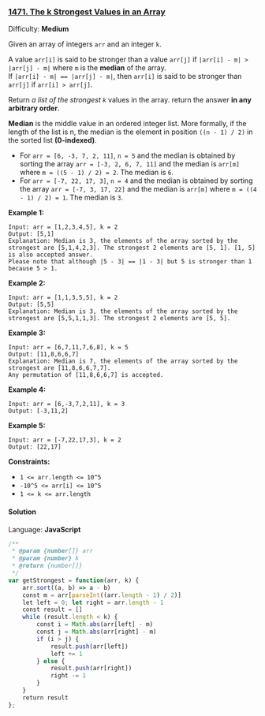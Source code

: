 ### [1471\. The k Strongest Values in an Array](https://leetcode.com/problems/the-k-strongest-values-in-an-array/)

Difficulty: **Medium**


Given an array of integers `arr` and an integer `k`.

A value `arr[i]` is said to be stronger than a value `arr[j]` if `|arr[i] - m| > |arr[j] - m|` where `m` is the **median** of the array.  
If `|arr[i] - m| == |arr[j] - m|`, then `arr[i]` is said to be stronger than `arr[j]` if `arr[i] > arr[j]`.

Return _a list of the strongest `k`_ values in the array. return the answer **in any arbitrary order**.

**Median** is the middle value in an ordered integer list. More formally, if the length of the list is n, the median is the element in position `((n - 1) / 2)` in the sorted list **(0-indexed)**.

*   For `arr = [6, -3, 7, 2, 11]`, `n = 5` and the median is obtained by sorting the array `arr = [-3, 2, 6, 7, 11]` and the median is `arr[m]` where `m = ((5 - 1) / 2) = 2`. The median is `6`.
*   For `arr = [-7, 22, 17, 3]`, `n = 4` and the median is obtained by sorting the array `arr = [-7, 3, 17, 22]` and the median is `arr[m]` where `m = ((4 - 1) / 2) = 1`. The median is `3`.

**Example 1:**

```
Input: arr = [1,2,3,4,5], k = 2
Output: [5,1]
Explanation: Median is 3, the elements of the array sorted by the strongest are [5,1,4,2,3]. The strongest 2 elements are [5, 1]. [1, 5] is also accepted answer.
Please note that although |5 - 3| == |1 - 3| but 5 is stronger than 1 because 5 > 1.
```

**Example 2:**

```
Input: arr = [1,1,3,5,5], k = 2
Output: [5,5]
Explanation: Median is 3, the elements of the array sorted by the strongest are [5,5,1,1,3]. The strongest 2 elements are [5, 5].
```

**Example 3:**

```
Input: arr = [6,7,11,7,6,8], k = 5
Output: [11,8,6,6,7]
Explanation: Median is 7, the elements of the array sorted by the strongest are [11,8,6,6,7,7].
Any permutation of [11,8,6,6,7] is accepted.
```

**Example 4:**

```
Input: arr = [6,-3,7,2,11], k = 3
Output: [-3,11,2]
```

**Example 5:**

```
Input: arr = [-7,22,17,3], k = 2
Output: [22,17]
```

**Constraints:**

*   `1 <= arr.length <= 10^5`
*   `-10^5 <= arr[i] <= 10^5`
*   `1 <= k <= arr.length`


#### Solution

Language: **JavaScript**

```javascript
/**
 * @param {number[]} arr
 * @param {number} k
 * @return {number[]}
 */
var getStrongest = function(arr, k) {
    arr.sort((a, b) => a - b)
    const m = arr[parseInt((arr.length - 1) / 2)]
    let left = 0; let right = arr.length - 1
    const result = []
    while (result.length < k) {
        const i = Math.abs(arr[left] - m)
        const j = Math.abs(arr[right] - m)
        if (i > j) {
            result.push(arr[left])
            left += 1
        } else {
            result.push(arr[right])
            right -= 1
        }
    }
    return result
};
```